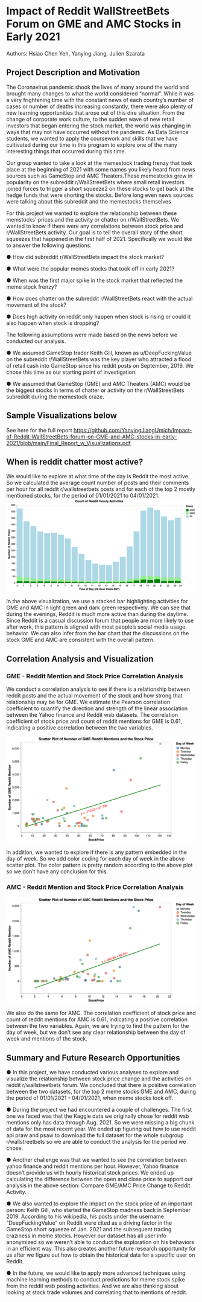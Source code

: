 # Impact of Reddit WallStreetBets Forum on GME and AMC Stocks in Early 2021
Authors: Hsiao Chen Yeh, Yanying Jiang, Julien Szarata

## Project Description and Motivation

The Coronavirus pandemic shook the lives of many around the world and brought many changes to what the world
considered “normal”. While it was a very frightening time with the constant news of each country’s number of cases or
number of deaths increasing constantly, there were also plenty of new learning opportunities that arose out of this dire
situation. From the change of corporate work culture, to the sudden wave of new retail investors that began entering the
stock market, the world was changing in ways that may not have occurred without the pandemic. As Data Science
students, we wanted to apply the coursework and skills that we have cultivated during our time in this program to explore
one of the many interesting things that occurred during this time.

Our group wanted to take a look at the memestock trading frenzy that took place at the beginning of 2021 with some
names you likely heard from news sources such as GameStop and AMC Theaters.These memestocks grew in popularity
on the subreddit r/WallStreetBets where small retail investors joined forces to trigger a short squeeze2 on these stocks to
get back at the hedge funds that were shorting the stocks. Before long even news sources were talking about this subreddit
and the memestocks themselves

For this project we wanted to explore the relationship between these memstocks’ prices and the activity or chatter on
r/WallStreetBets. We wanted to know if there were any correlations between stock price and r/WallStreetBets activity. Our
goal is to tell the overall story of the short squeezes that happened in the first half of 2021. Specifically we would like to
answer the following questions:

● How did subreddit r/WallStreetBets impact the stock market?

● What were the popular memes stocks that took off in early 2021?

● When was the first major spike in the stock market that reflected the meme stock frenzy?

● How does chatter on the subreddit r/WallStreetBets react with the actual movement of the stock?

● Does high activity on reddit only happen when stock is rising or could it also happen when stock is dropping?

The following assumptions were made based on the news before we conducted our analysis.

● We assumed GameStop trader Keith Gill, known as u/DeepFuckingValue on the subreddit r/WallStreetBets was
the key player who attracted a flood of retail cash into GameStop since his reddit posts on September, 2019. We
chose this time as our starting point of investigation.

● We assumed that GameStop (GME) and AMC Theaters (AMC) would be the biggest stocks in terms of chatter or
activity on the r/WallStreetBets subreddit during the memestock craze.

## Sample Visualizations below
See here for the full report 
https://github.com/YanyingJiangUmich/Impact-of-Reddit-WallStreetBets-forum-on-GME-and-AMC-stocks-in-early-2021/blob/main/Final_Report_w_Visualizations.pdf

## When is reddit chatter most active?

We would like to explore at what time of the day is Reddit the most active. So we calculated the average count number of
posts and their comments per hour for all reddit r/wallstreetbets posts and for each of the top 2 mostly mentioned stocks,
for the period of 01/01/2021 to 04/01/2021.
![Image3](https://github.com/YanyingJiangUmich/Impact-of-Reddit-WallStreetBets-forum-on-GME-and-AMC-stocks-in-early-2021/blob/main/reddit_image3.png)

In the above visualization, we use a stacked bar highlighting activities for GME and AMC in light green and dark green
respectively. We can see that during the evenings, Reddit is much more active than during the daytime. Since Reddit is a
casual discussion forum that people are more likely to use after work, this pattern is aligned with most people’s social
media usage behavior.
We can also infer from the bar chart that the discussions on the stock GME and AMC are consistent with the overall
pattern.

## Correlation Analysis and Visualization

### GME - Reddit Mention and Stock Price Correlation Analysis

We conduct a correlation analysis to see if there is a relationship between reddit posts and the actual movement of the
stock and how strong that relationship may be for GME. We estimate the Pearson correlation coefficient to quantify the
direction and strength of the linear association between the Yahoo finance and Reddit wsb datasets.
The correlation coefficient of stock price and count of reddit mentions for GME is 0.61, indicating a positive correlation
between the two variables.

![Image1](https://github.com/YanyingJiangUmich/Impact-of-Reddit-WallStreetBets-forum-on-GME-and-AMC-stocks-in-early-2021/blob/main/reddit_image1.png)

In addition, we wanted to explore if there is any pattern embedded in the day of week. So we add color coding for each
day of week in the above scatter plot. The color pattern is pretty random according to the above plot so we don’t have any
conclusion for this.


### AMC - Reddit Mention and Stock Price Correlation Analysis
![Image2](https://github.com/YanyingJiangUmich/Impact-of-Reddit-WallStreetBets-forum-on-GME-and-AMC-stocks-in-early-2021/blob/main/reddit_image2.png)

We also do the same for AMC. The correlation coefficient of stock price and count of reddit mentions for AMC is 0.61,
indicating a positive correlation between the two variables.
Again, we are trying to find the pattern for the day of week, but we don’t see any clear relationship between the day of
week and mentions of the stock.

## Summary and Future Research Opportunities

● In this project, we have conducted various analyses to explore and visualize the relationship between stock price
change and the activities on reddit r/wallstreetbets forum. We concluded that there is positive correlation between
the two datasets, for the top 2 meme stocks GME and AMC, during the period of 01/01/2021 - 04/01/2021, when
meme stocks took off.

● During the project we had encountered a couple of challenges. The first one we faced was that the Kaggle data we
originally chose for reddit wsb mentions only has data through Aug. 2021. So we were missing a big chunk of
data for the most recent year. We ended up figuring out how to use reddit api praw and psaw to download the full
dataset for the whole subgroup r/wallstreetbets so we are able to conduct the analysis for the period we chose.

● Another challenge was that we wanted to see the correlation between yahoo finance and reddit mentions per hour.
However, Yahoo finance doesn’t provide us with hourly historical stock prices. We ended up calculating the
difference between the open and close price to support our analysis in the above section: Compare GME/AMC
Price Change to Reddit Activity.

● We also wanted to explore the impact on the stock price of an important person: Keith Gill, who started the
GameStop madness back in September 2019. According to his wikipedia, his posts under the username
“DeepFuckingValue” on Reddit were cited as a driving factor in the GameStop short squeeze of Jan. 2021 and the
subsequent trading craziness in meme stocks. However our dataset has all user info anonymized so we weren’t
able to conduct the exploration on his behaviors in an efficient way. This also creates another future research
opportunity for us after we figure out how to obtain the historical data for a specific user on Reddit.

● In the future, we would like to apply more advanced techniques using machine learning methods to conduct
predictions for meme stock spike from the reddit wsb posting activities. And we are also thinking about looking at
stock trade volumes and correlating that to mentions of reddit.
